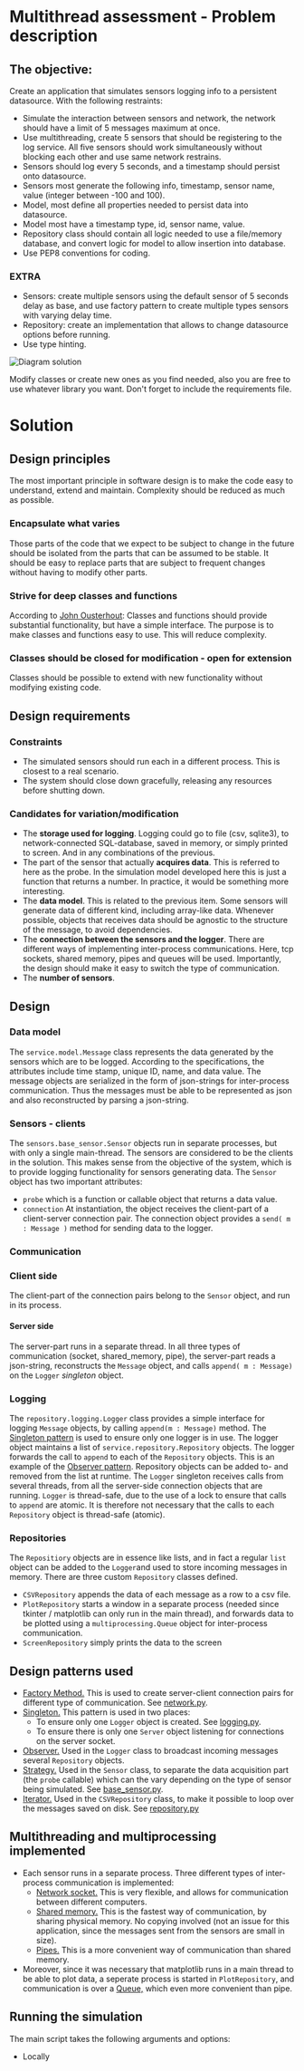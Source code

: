 
# Multithread assessment - Problem description

## The objective: 
Create an application that simulates sensors logging info to a persistent datasource.
With the following restraints:
- Simulate the interaction between sensors and network, the network should have a limit of 5 messages maximum at once.
- Use multithreading, create 5 sensors that should be registering to the log service. All five sensors should work 
simultaneously without blocking each other and use same network restrains.
- Sensors should log every 5 seconds, and a timestamp should persist onto datasource.
- Sensors most generate the following info, timestamp, sensor name, value (integer between -100 and 100).
- Model, most define all properties needed to persist data into datasource.
- Model most have a timestamp type, id, sensor name, value.
- Repository class should contain all logic needed to use a file/memory database, and convert logic for model to allow 
insertion into database.
- Use PEP8 conventions for coding.

### EXTRA
- Sensors: create multiple sensors using the default sensor of 5 seconds delay as base, 
and use factory pattern to create multiple types sensors with varying delay time.
- Repository: create an implementation that allows to change datasource options before running.
- Use type hinting.

![Diagram solution](multithread_assesment.png)

Modify classes or create new ones as you find needed, also you are free to use whatever library you want.
Don't forget to include the requirements file.

# Solution
## Design principles
The most important principle in software design is to make the code easy to understand, extend and  maintain. Complexity should be reduced as much as possible.
### Encapsulate what varies
Those parts of the code that we expect to be subject to change in the future should be isolated from the parts that can be assumed to be stable. It should be easy to replace parts that are subject to frequent changes without having to modify other parts.
### Strive for deep classes and functions
According to [John Ousterhout](https://youtu.be/bmSAYlu0NcY): Classes and functions should provide substantial functionality, but have a simple interface. The purpose is to make classes and functions easy to use. This will reduce complexity. 
### Classes should be closed for modification - open for extension
Classes should be possible to extend with new functionality without modifying existing code.

## Design requirements
### Constraints
- The simulated sensors should run each in a different process. This is closest to a real scenario.
- The system should close down gracefully, releasing any resources before shutting down.
### Candidates for variation/modification
- The **storage used for logging**. Logging could go to file (csv, sqlite3), to network-connected SQL-database, saved in memory, or simply printed to screen.  And in any combinations of the previous.
- The part of the sensor that actually **acquires data**. This is referred to here as the probe. In the simulation model developed here this is just a function that returns a number. In practice, it would be something more interesting.
- The **data model**. This is related to the previous item. Some sensors will generate data of different kind, including array-like data. Whenever possible, objects that receives data should be agnostic to the structure of the message, to avoid dependencies. 
- The **connection between the sensors and the logger**. There are different ways of implementing  inter-process communications. Here, tcp sockets, shared memory, pipes and queues will be used. Importantly, the design should make it easy to switch the type of communication.
- The **number of sensors**.
## Design
### Data model
The `service.model.Message` class represents the data generated by the sensors which are to be logged. According to the specifications, the attributes include time stamp, unique ID, name, and data value. The message objects are serialized in the form of json-strings for inter-process communication. Thus the messages must be able to be represented as json and also reconstructed by parsing a json-string.
### Sensors - clients
The `sensors.base_sensor.Sensor` objects run in separate processes, but with only a single main-thread. The sensors are considered to be the clients in the solution. This makes sense from the objective of the system, which is to provide logging functionality for sensors generating data. The `Sensor` object has two important attributes:
  * `probe` which is a function or callable object that returns a data value. 
  * `connection` At instantiation, the object receives the client-part of a client-server connection pair. The connection object provides a `send( m : Message )` method for sending data to the logger. 
### Communication
### Client side
The client-part of the connection pairs belong to the `Sensor` object, and run in its process. 
#### Server side
The server-part runs in a separate thread. In all three types of communication (socket, shared_memory, pipe), the server-part reads a json-string, reconstructs the `Message` object, and calls `append( m : Message)` on the `Logger` *singleton* object.
### Logging
The `repository.logging.Logger` class provides a simple interface for logging `Message` objects, by calling `append(m : Message)` method. The [Singleton pattern](https://refactoring.guru/design-patterns/singleton/python/example) is used to ensure only one logger is in use.  The logger object maintains a list of `service.repository.Repository` objects. The logger forwards the call to `append` to each of the `Repository` objects. This is an example of the [Observer pattern](https://refactoring.guru/design-patterns/observer). Repository objects can be added to- and removed from the list at runtime. The `Logger` singleton receives calls from several threads, from all the server-side connection objects that are running. `Logger` is thread-safe, due to the use of a lock to ensure that calls to `append` are atomic. It is therefore not necessary that the calls to each `Repository` object is thread-safe (atomic).
### Repositories
The `Repositiory` objects are in essence like lists, and in fact a regular `list` object can be added to the `Logger`and  used to store incoming messages in memory. There are three custom `Repository` classes defined. 
  * `CSVRepository` appends the data of each message as a row to a csv file. 
  * `PlotRepository` starts a window in a separate process (needed since tkinter / matplotlib can only run in the main thread), and forwards data to be plotted using a `multiprocessing.Queue` object for inter-process communication. 
  * `ScreenRepository` simply prints the data to the screen
## Design patterns used
  * [Factory Method.](https://refactoring.guru/design-patterns/factory-method) This is used to create server-client connection pairs for different type of communication. See [network.py](./utils/network.py).
  * [Singleton.](https://refactoring.guru/design-patterns/singleton) This pattern is used in two places:
	* To ensure only one `Logger` object is created. See [logging.py](./service/repository/logging.py).
    * To ensure there is only one `Server` object listening for connections on the server socket. 
  * [Observer.](https://refactoring.guru/design-patterns/observer) Used in the `Logger` class to broadcast incoming messages several `Repository` objects.
  * [Strategy.](https://refactoring.guru/design-patterns/strategy) Used in the `Sensor` class, to separate the data acquisition part (the `probe` callable) which can the vary depending on the type of sensor being simulated. See [base_sensor.py](./sensors/base_sensor.py).
  * [Iterator.](https://refactoring.guru/design-patterns/iterator) Used in the `CSVRepository` class, to make it possible to loop over the messages saved on disk. See [repository.py](./service/repository/repository.py)
  
## Multithreading and multiprocessing implemented
  * Each sensor runs in a separate process. Three different types of inter-process communication is implemented:
	* [Network socket.](https://docs.python.org/3/library/socket.html) This is very flexible, and allows for communication between different computers.
	* [Shared memory.](https://docs.python.org/3.8/library/multiprocessing.shared_memory.html) This is the fastest way of communication, by sharing physical memory. No copying involved (not an issue for this application, since the  messages sent from the sensors are small in size).
	* [Pipes.](https://docs.python.org/3.8/library/multiprocessing.html#pipes-and-queues) This is a more convenient way of communication than shared memory.
 * Moreover, since it was necessary that matplotlib runs in a main thread to be able to plot data, a seperate process is started in `PlotRepository`, and communication is over a [Queue,](https://docs.python.org/3.8/library/multiprocessing.html#pipes-and-queues) which even more convenient than pipe.

## Running the simulation
The main script takes the following arguments and options:
- Locally
